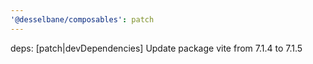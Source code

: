 ```yaml
---
'@desselbane/composables': patch
---
```


deps: [patch|devDependencies] Update package vite from 7.1.4 to 7.1.5
